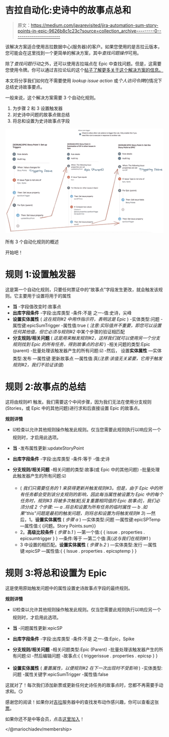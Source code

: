 # 吉拉自动化:史诗中的故事点总和

> 原文：<https://medium.com/javarevisited/jira-automation-sum-story-points-in-epic-9626b8c1c23c?source=collection_archive---------0----------------------->

该解决方案适合使用吉拉数据中心(服务器)的客户。如果您使用的是吉拉云版本，您可能会在这里找到一个更简单的解决方案，其中*查找问题操作*可用。

除了*查找问题行动*之外，还可以使用吉拉端点在 Epic 中查找问题。但是，这需要您使用令牌。你可以通过吉拉论坛的这个[帖子了解更多关于这个解决方案的信息。](https://community.atlassian.com/t5/Automation-questions/How-to-automate-the-sum-of-story-points-for-all-issues-under-the/qaq-p/1607809#M1087)

本文将分享我们如何在不需要使用 *lookup issue action* 或*个人访问令牌*的情况下总结史诗故事要点。

一般来说，这个解决方案需要 3 个自动化规则。

1.  为步骤 2 和 3 设置触发器
2.  对史诗中问题的故事点做总结
3.  将总和设置为史诗故事点字段

[![](img/ffe444c391865214b1e55895b930d421.png)](https://javarevisited.blogspot.com/2020/08/top-5-courses-to-learn-jira-for.html)

所有 3 个自动化规则的概述

开始吧！

# **规则 1:设置触发器**

这是第一个自动化规则，只要任何票证中的“故事点”字段发生更改，就会触发该规则。它主要用于设置将用于的属性

*   **当**
    -字段值改变时:故事点
*   **出库字段条件**
    -字段:出库类型
    -条件:不是
    之一-值:史诗，尖峰
*   **设置实体属性** ( *这在规则#2 中用作指示符，表明这是 Epic* )
    -实体类型:问题
    -属性键:epicSumTrigger
    -属性值:true ( *注意:实际值并不重要，即您可以设置任何其他值，但它必须与规则#2* 中某个步骤的验证相匹配
*   **分支规则/相关问题** ( *这是用来触发规则#2，这样我们就可以使用另一个分支规则找到 Epic 的所有任务，得到故事点的总和* )
    -相关问题的类型:Epic (parent)
    -批量处理该触发器产生的所有问题:☑️
    -然后， 设置**实体属性**
    —实体类型:发布
    —属性键:更新故事点
    —属性值:真(*注意:该值无关紧要，它用于触发规则#2，我们不验证该值*)

# 规则 2:故事点的总结

这将由规则#1 触发。我们需要这个中间步骤，因为我们无法在使用分支规则(Stories，或 Epic 中的其他问题)进行求和后直接设置 Epic 的故事点。

**规则详情**

* ☑️检查以允许其他规则操作触发此规则。仅当您需要此规则执行以响应另一个规则时，才启用此选项。

*   **当**
    -发布属性更新:updateStoryPoint
*   **出库字段条件**
    -字段:出库类型
    -条件:等于
    -值:史诗
*   **分支规则/相关问题**
    -相关问题的类型:故事(或 Epic 中的其他问题)
    -批量处理此触发器产生的所有问题:☑️
    - ( *我们只需要任务的 1 来获得更新并触发规则#3。但是，由于 Epic 中的所有任务都会受到该分支规则的影响，因此每当属性被设置为 Epic 中的每个任务时，规则#3 将被多次触发[反复重置相同值的 Epic 故事点]，我们必须分成 2 个步骤:
    — a .将总和设置为所有任务的临时属性
    — b .如果“this”问题是最初的触发问题，则将总和设置为将触发规则# 3*)
    —然后，1。**设置实体属性** ( *步骤 a* )
    —实体类型:问题
    —属性键:epicSPTemp
    —属性值:{ {问题。Story Points.sum}}
    - 2。**高级比较条件** ( *步骤 b.1* )
    —第一个值:{ { issue . properties . epicsumtrigger } }
    —条件:等于
    —第二个值:真(*这与我们在规则#1* )
    - 3 中设置的相匹配。**设置实体属性** ( *步骤 b.2* )
    —实体类型:发行
    —属性键:epicSP
    —属性值:{ { Issue . properties . epicsptemp } }

# 规则 3:将总和设置为 Epic

这是使用原始触发问题中的属性设置史诗故事点字段的最终规则。

**规则详情**

* ☑️检查以允许其他规则操作触发此规则。仅当您需要此规则执行以响应另一个规则时，才启用此选项。

*   **当**
    -问题属性更新:epicSP
*   **出库字段条件**
    -字段:出库类型
    -条件:不是
    之一-值:Epic，Spike
*   **分支规则/相关问题**
    -相关问题类型:Epic (Parent)
    -批量处理该触发器产生的所有问题:☑️
    -然后编辑问题
    -故事点:{ { triggerissue . properties . epicsp } }
*   **设置实体属性** ( *重置属性，以便规则#2 在下一次出现时不受影响* )
    -实体类型:问题
    -属性关键字:epicSumTrigger
    -属性值:false

这就对了！每次我们添加新票或更新任何史诗任务的故事点时，您都不再需要手动求和。😏

感谢您的阅读！如果你对[吉拉](/javarevisited/6-best-online-courses-to-learn-jira-for-beginners-and-experienced-it-professionals-4a21fb014520)服务器中的查找发布动作感兴趣，你可以查看这张[票](https://medium.com/r?url=https%3A%2F%2Fjira.atlassian.com%2Fbrowse%2FJIRAAUTOSERVER-53)。

如果你还不是中等会员，点击[这里加入](/@mariochiadev/membership)！

</@mariochiadev/membership> 
